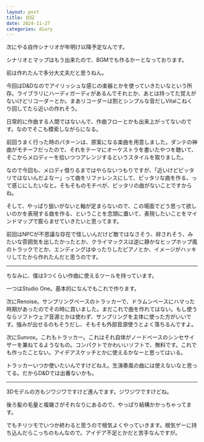 ```yaml
---
layout: post
title: 日記
date: 2024-11-27
categories: diary
---
```

次にやる自作シナリオが年明け以降予定なんです。

シナリオとマップはもう出来たので、BGMでも作るかーとなっております。

前は作れたんで多分大丈夫だと思うねん。

今回はD&Dなのでアイリッシュな感じの楽器とかを使っていきたいなという所存。ライブラリにハーディガーディがあるんでそれとか、あとは持ってた覚えがないけどリコーダーとか。まあリコーダーは割とシンプルな音だしVitalこねくり回してたら近いの作れそう。

日常的に作曲する人間ではないんで、作曲フローとかも出来上がってないのです。なのでそこも模索しながらになる。

前回うまく行った時のパターンは、原案になる楽曲を用意しました。ダンテの神曲がモチーフだったので、それをテーマにオーケストラを書いたやつを聴いて、そこからメロディーを拾いつつアレンジするというスタイルを取りました。

なので今回も、メロディ借りるまではやらないつもりですが、「近いけどピッタリではないんだよなー」って曲をリファレンスにして、ピッタリな曲を作る、って感じにしたいなと。そもそものモチベが、ピッタリの曲がないことですからね。

そして、やっぱり狙いがないと軸が定まらないので、この場面でどう思って欲しいのかを表現する曲を作る、ということを念頭に置いて、表現したいことをマインドマップで膨らませていきたいと思ってます。

前回はNPCが不思議な存在で怪しいんだけど敵ではなさそう、絆されそう、みたいな雰囲気を出したかったとか、クライマックスは逆に静かなヒップホップ風のトラックでとか、エンディングはゆったりしたピアノとか、イメージがハッキリしてたから作れたんだと思うのです。

---

ちなみに、僕は3つくらい作曲に使えるツールを持っています。

一つはStudio One。基本的になんでもこれで作ります。

次にRenoise。サンプリングベースのトラッカーで、ドラムンベースにハマった時期があったのでその時に買いました。まだこれで曲を作れてはない。もし使うならソフトウェア音源とかは使わず、サンプリングを主体に使った方がいいです。強みが出せるのもそうだし、そもそも外部音源使うとよく落ちるんですよ。

次にSunvox。これもトラッカー。これはそれ自体がノードベースのシンセサイザーを兼ねてるようなもの。コンパクトでかわいいソフトで、無料です。これでも作ったことない。アイデアスケッチとかに使えるかなーと思ってはいる。

トラッカーいつか使いたいんですけどねえ。生演奏風の曲には使えないなと思ってる。だからD&Dでは出番ないかも。

---

3Dモデルの方もジワジワですけど進んでます。ジワジワですけどね。

後ろ髪の毛量と複雑さがそれなりにあるので、やっぱり結構かかっちゃってます。

でもチリツモでいつか終わると思うので根気よくやっていきます。根気ゲーに持ち込んだらこっちのもんなので。アイデア不足とかだと苦手なんですが。
